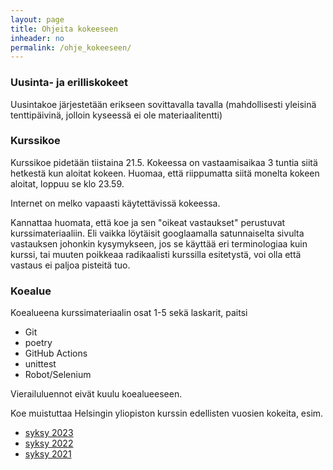 ```yaml
---
layout: page
title: Ohjeita kokeeseen
inheader: no
permalink: /ohje_kokeeseen/
---
```


### Uusinta- ja erilliskokeet

Uusintakoe järjestetään erikseen sovittavalla tavalla (mahdollisesti yleisinä tenttipäivinä, jolloin kyseessä ei ole materiaalitentti)

### Kurssikoe

Kurssikoe pidetään tiistaina 21.5. Kokeessa on vastaamisaikaa 3 tuntia siitä hetkestä kun aloitat kokeen. Huomaa, että riippumatta siitä monelta kokeen aloitat, loppuu se klo 23.59.

Internet on melko vapaasti käytettävissä kokeessa. 

Kannattaa huomata, että koe ja sen "oikeat vastaukset" perustuvat kurssimateriaaliin. Eli vaikka löytäisit googlaamalla satunnaiselta sivulta vastauksen johonkin kysymykseen, jos se käyttää eri terminologiaa kuin kurssi, tai muuten poikkeaa radikaalisti kurssilla esitetystä, voi olla että vastaus ei paljoa pisteitä tuo.

### Koealue

Koealueena kurssimateriaalin osat 1-5 sekä laskarit, paitsi

- Git
- poetry
- GitHub Actions
- unittest
- Robot/Selenium

Vierailuluennot eivät kuulu koealueeseen.

Koe muistuttaa Helsingin yliopiston kurssin edellisten vuosien kokeita, esim.

- [syksy 2023](/koe2023)
- [syksy 2022](/koe2022)
- [syksy 2021](/koe2021)


